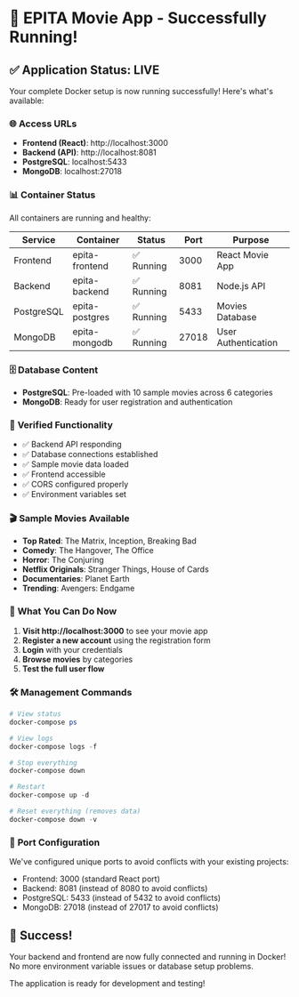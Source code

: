 # 🎉 EPITA Movie App - Successfully Running!

## ✅ **Application Status: LIVE**

Your complete Docker setup is now running successfully! Here's what's available:

### 🌐 **Access URLs**
- **Frontend (React)**: http://localhost:3000
- **Backend (API)**: http://localhost:8081
- **PostgreSQL**: localhost:5433
- **MongoDB**: localhost:27018

### 📊 **Container Status**
All containers are running and healthy:

| Service | Container | Status | Port | Purpose |
|---------|-----------|--------|------|---------|
| Frontend | epita-frontend | ✅ Running | 3000 | React Movie App |
| Backend | epita-backend | ✅ Running | 8081 | Node.js API |
| PostgreSQL | epita-postgres | ✅ Running | 5433 | Movies Database |
| MongoDB | epita-mongodb | ✅ Running | 27018 | User Authentication |

### 🗄️ **Database Content**
- **PostgreSQL**: Pre-loaded with 10 sample movies across 6 categories
- **MongoDB**: Ready for user registration and authentication

### 🔧 **Verified Functionality**
- ✅ Backend API responding
- ✅ Database connections established
- ✅ Sample movie data loaded
- ✅ Frontend accessible
- ✅ CORS configured properly
- ✅ Environment variables set

### 🎬 **Sample Movies Available**
- **Top Rated**: The Matrix, Inception, Breaking Bad
- **Comedy**: The Hangover, The Office
- **Horror**: The Conjuring
- **Netflix Originals**: Stranger Things, House of Cards
- **Documentaries**: Planet Earth
- **Trending**: Avengers: Endgame

### 🚀 **What You Can Do Now**
1. **Visit http://localhost:3000** to see your movie app
2. **Register a new account** using the registration form
3. **Login** with your credentials
4. **Browse movies** by categories
5. **Test the full user flow**

### 🛠️ **Management Commands**
```powershell
# View status
docker-compose ps

# View logs
docker-compose logs -f

# Stop everything
docker-compose down

# Restart
docker-compose up -d

# Reset everything (removes data)
docker-compose down -v
```

### 🎯 **Port Configuration**
We've configured unique ports to avoid conflicts with your existing projects:
- Frontend: 3000 (standard React port)
- Backend: 8081 (instead of 8080 to avoid conflicts)
- PostgreSQL: 5433 (instead of 5432 to avoid conflicts)
- MongoDB: 27018 (instead of 27017 to avoid conflicts)

## 🎊 **Success!**
Your backend and frontend are now fully connected and running in Docker! No more environment variable issues or database setup problems.

The application is ready for development and testing!
